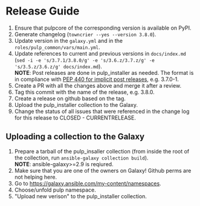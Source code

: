 Release Guide
=============

1. Ensure that pulpcore of the corresponding version is available on PyPI.
1. Generate changelog (`towncrier --yes --version 3.8.0`).
1. Update version in the `galaxy.yml` and in the `roles/pulp_common/vars/main.yml`.
1. Update references to current and previous versions in `docs/index.md`
   (`sed -i -e 's/3.7.1/3.8.0/g' -e 's/3.6.z/3.7.z/g' -e 's/3.5.z/3.6.z/g' docs/index.md`).\
   **NOTE**: Post releases are done in pulp_installer as needed.
   The format is in compliance with [PEP 440 for implicit post releases](https://www.python.org/dev/peps/pep-0440/#implicit-post-releases), e.g. 3.7.0-1.
1. Create a PR with all the changes above and merge it after a review.
1. Tag this commit with the name of the release, e.g. 3.8.0.
1. Create a release on github based on the tag.
1. Upload the pulp_installer collection to the Galaxy.
1. Change the status of all issues that were referenced in the change log for this release to
   CLOSED - CURRENTRELEASE.


Uploading a collection to the Galaxy
------------------------------------

1. Prepare a tarball of the pulp_insaller collection (from inside the root of the collection, run `ansible-galaxy collection build`).\
   **NOTE**: ansible-galaxy>=2.9 is reqiured.
1. Make sure that you are one of the owners on Galaxy! Github perms are not helping here.
1. Go to https://galaxy.ansible.com/my-content/namespaces.
1. Choose/unfold pulp namespace.
1. "Upload new verison" to the pulp_installer collection.
